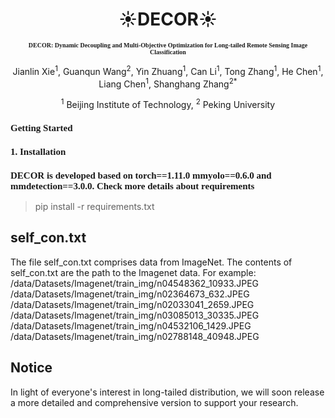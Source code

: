 <h1 align="center">☀️DECOR☀️</h1>

<h3 align="center" style="font-family: 'Times New Roman'; font-size: 10px;">
DECOR: Dynamic Decoupling and Multi-Objective Optimization for Long-tailed Remote Sensing Image Classification
</h3>

<p align="center">
Jianlin Xie<sup>1</sup>, Guanqun Wang<sup>2</sup>, Yin Zhuang<sup>1</sup>, Can Li<sup>1</sup>, Tong Zhang<sup>1</sup>, He Chen<sup>1</sup>, Liang Chen<sup>1</sup>, Shanghang Zhang<sup>2</sup><sup>*</sup>
</p>

<p align="center">
<sup>1</sup> Beijing Institute of Technology, <sup>2</sup> Peking University
</p>

<h2 style="font-family: 'Times New Roman'; font-size: 15px;">
Getting Started
</h2>

<h3 style="font-family: 'Times New Roman'; font-size: 15px;">
1. Installation
</h3>

<h3 style="font-family: 'Times New Roman'; font-size: 15px;">
DECOR is developed based on torch==1.11.0 mmyolo==0.6.0 and mmdetection==3.0.0. Check more details about requirements
</h3>

> pip install -r requirements.txt

## self_con.txt
The file self_con.txt comprises data from ImageNet. The contents of self_con.txt are the path to the Imagenet data.
For example:  
/data/Datasets/Imagenet/train_img/n04548362_10933.JPEG  
/data/Datasets/Imagenet/train_img/n02364673_632.JPEG  
/data/Datasets/Imagenet/train_img/n02033041_2659.JPEG  
/data/Datasets/Imagenet/train_img/n03085013_30335.JPEG  
/data/Datasets/Imagenet/train_img/n04532106_1429.JPEG  
/data/Datasets/Imagenet/train_img/n02788148_40948.JPEG  

## Notice
In light of everyone's interest in long-tailed distribution, we will soon release a more detailed and comprehensive version to support your research.
